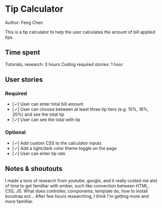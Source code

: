 # Tip Calculator

Author: Feng Chen 

This is a tip calculator to help the user calculates the amount of bill applied tips.

## Time spent
 Tutorials, research: 3 hours
 Coding required stories: 1 hour
 
## User stories

### Required
 * [✓] User can enter total bill amount
 * [✓] User can choose between at least three tip tiers (e.g. 15%, 18%, 20%) and see the total tip 
 * [✓] User can see the total with tip

### Optional

 * [✓] Add custom CSS to the calculator inputs
 * [✓] Add a light/dark color theme toggle on the page
 * [✓] User can enter tip rate
 


## Notes & shoutouts

I made a tons of research from youtube, google, and it really costed me alot of time to get familliar with ember, such like connection between HTML, CSS, JS. What does controller, components, template do, how to install boostrap ect... After few hours researching, I think I'm getting more and more familliar.

